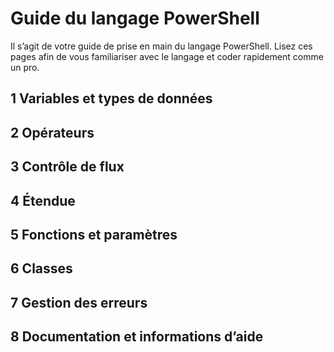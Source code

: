 #  Guide du langage PowerShell

Il s’agit de votre guide de prise en main du langage PowerShell. Lisez
ces pages afin de vous familiariser avec le langage et coder rapidement comme un pro.

##  1 Variables et types de données
##  2 Opérateurs
##  3 Contrôle de flux
##  4 Étendue
##  5 Fonctions et paramètres
##  6 Classes
##  7 Gestion des erreurs
##  8 Documentation et informations d’aide


<!--HONumber=May16_HO2-->


